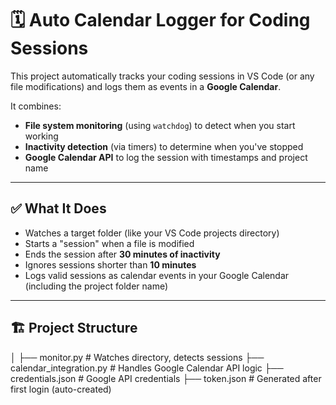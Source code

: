 # 🗓️ Auto Calendar Logger for Coding Sessions

This project automatically tracks your coding sessions in VS Code (or any file modifications) and logs them as events in a **Google Calendar**.

It combines:
- **File system monitoring** (using `watchdog`) to detect when you start working
- **Inactivity detection** (via timers) to determine when you've stopped
- **Google Calendar API** to log the session with timestamps and project name

---

## ✅ What It Does

- Watches a target folder (like your VS Code projects directory)
- Starts a "session" when a file is modified
- Ends the session after **30 minutes of inactivity**
- Ignores sessions shorter than **10 minutes**
- Logs valid sessions as calendar events in your Google Calendar (including the project folder name)

---

## 🏗️ Project Structure
│
├── monitor.py # Watches directory, detects sessions
├── calendar_integration.py # Handles Google Calendar API logic
├── credentials.json # Google API credentials 
├── token.json # Generated after first login (auto-created)

